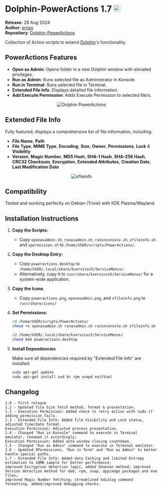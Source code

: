 # Dolphin-PowerActions 1.7 <img src="https://i.imgur.com/Wg1A3Xp.png" alt="Dolphin PowerActions" width="23" height="23">

**Release**: 28 Aug 2024  
**Author**: [ernzo](https://github.com/ernzo)  
**Repository**: [Dolphin-PowerActions](https://github.com/ernzo/Dolphin-PowerActions)

Collection of Action scripts to extend [Dolphin](https://github.com/KDE/dolphin)'s functionality.

## PowerActions Features

- **Open as Admin**: Opens folder in a new Dolphin window with elevated privileges.
- **Run as Admin**: Runs selected file as Administrator in Konsole.
- **Run in Terminal**: Runs selected file in Terminal.
- **Extended File Info**: Displays detailed file information.
- **Add Execute Permission**: Adds Execute Permission to selected file/s.

<p align="center">
  <img src="https://i.imgur.com/53nWCWD.png" alt="Dolphin PowerActions">
</p>

## Extended File Info

Fully featured; displays a comprehensive list of file information, including:

- **File Name**, **Path**
- **File Type**, **MIME Type**, **Encoding**, **Size**, **Owner**, **Permissions**, **Lock** & **Visibility**
- **Version**, **Magic Number**, **MD5 Hash**, **SHA-1 Hash**, **SHA-256 Hash**, **CRC32 Checksum**, **Encryption**, **Extended Attributes**, **Creation Date**, **Last Modification Date**

<p align="center">
  <img src="https://i.imgur.com/uI9lVy3.png" alt="xfileinfo">
</p>

## Compatibility

Tested and working perfectly on Debian (Trixie) with KDE Plasma/Wayland.

## Installation Instructions

1. **Copy the Scripts:**
   - Copy `openasadmin.sh`, `runasadmin.sh`, `runinconsole.sh`, `xfileinfo.sh` and `xpermission.sh` to `/home/USER/scripts/PowerActions/`.

2. **Copy the Desktop Entry:**
   - Copy `poweractions.desktop` to `/home/USER/.local/share/kservices5/ServiceMenus/`.
   - Alternatively, copy it to `/usr/share/kservices5/ServiceMenus/` for a system-wide application.

3. **Copy the Icons**
   - Copy `poweractions.png`, `openasadmin.png`, and `xfileinfo.png` to `/usr/share/icons/`

3. **Set Permissions:**
   ```bash
   cd /home/USER/scripts/PowerActions/
   chmod +x openasadmin.sh runasadmin.sh runinconsole.sh xfileinfo.sh xpermission.sh

   cd /home/USER/.local/share/kservices5/ServiceMenus/
   chmod 644 poweractions.desktop

4. **Install Dependencies**
   
   Make sure all dependencies required by "Extended File Info" are installed:
   ```bash
   sudo apt-get update
   sudo apt-get install xxd bc rpm snapd exiftool

Changelog
-----------
	1.0 - First release
 	1.1 - Updated file Size fetch method, format & presentation.
  	1.2 - Execution Permission: Added check to retry action with sudo if adding permission fails.
   	1.3 - Extended File Info: Added file Visibility and Lock status, adjusted time/date format.
	Execution Permission: Adjusted process presentation.
	1.4 - Changed "Run in Konsole" command to execute in Terminal emulator, renamed it accordingly;
 	Execution Permission: Added auto window closing countdown.
	1.5 - Changed "Run as Admin" command to execute in Terminal emulator.
	1.6 - Updated XPermissions, "Run in Term" and "Run as Admin" to better handle special paths.
	1.7 - Extended File Info: Added data Caching and limited Entropy estimation to 10MB sample for better performance; 
	improved Encryption detection logic, added Shannon method; improved Version detection method for deb, rpm, snap, appimage packages and exe files; 
	improved Magic Number fetching; streamlined kdialog command formatting, added/improved debugging checks.
